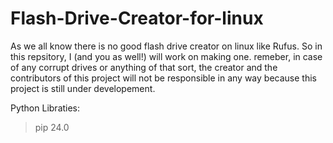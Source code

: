 # Flash-Drive-Creator-for-linux
As we all know there is no good flash drive creator on linux like Rufus. So in this repsitory, I (and you as well!) will work on making one.
remeber, in case of any corrupt drives or anything of that sort, the creator and the contributors of this project will not be responsible in any way because this project is still under developement.

Python Libraties:

> pip     24.0
